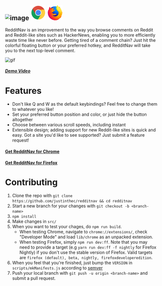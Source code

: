 ![image](http://i.imgur.com/VnfEuzT.png?2) [![image](./chrome.png)](#) [![image](./ff_icon.png)](#)
---------

RedditNav is an improvement to the way you browse comments on Reddit and Reddit-like sites such as HackerNews, enabling you to more efficiently waste time like never before.
Getting tired of a comment chain? Just hit the colorful floating button or your preferred hotkey, and RedditNav will take you to the next top-level comment.

![gif](https://giant.gfycat.com/WarmheartedFastAgouti.gif)
##### [Demo Video](http://www.youtube.com/watch?v=42zCcd-rNzo)

# Features

- Don't like Q and W as the default keybindings? Feel free to change them to whatever you like!
- Set your preferred button position and color, or just hide the button altogether
- Choose between various scroll speeds, including instant
- Extensible design; adding support for new Reddit-like sites is quick and easy. Got a site you'd like to see supported? Just submit a feature request!

#### [Get RedditNav for Chrome](https://chrome.google.com/webstore/detail/reddit-nav/dpkijnoebmekoiafbkledpjhkpgllkfe)
#### [Get RedditNav for Firefox](#)

# Contributing

1. Clone the repo with `git clone https://github.com/justinthec/redditnav && cd redditnav`
2. Start a new branch for your changes with `git checkout -b <branch-name>`
3. `npm install`
4. Make changes in `src/`
5. When you want to test your chages, do `npm run build`.
    * When testing Chrome, navigate to `chrome://extensions/`, check "Developer Mode" and load `lib/chrome` as an unpacked extension.
    * When testing Firefox, simply `npm run dev:ff`. Note that you may need to provide a target (e.g `yarn run dev:ff -f nightly` for Firefox Nightly) if you don't use the stable version of Firefox. Valid targets are `firefox (default), beta, nightly, firefoxdeveloperedition`.
6. When you feel that you're finished, just bump the `VERSION` in `scripts/mkManifests.js` according to [semver](https://semver.org/)
7. Push your local branch with `git push -u origin <branch-name>` and submit a pull request.

